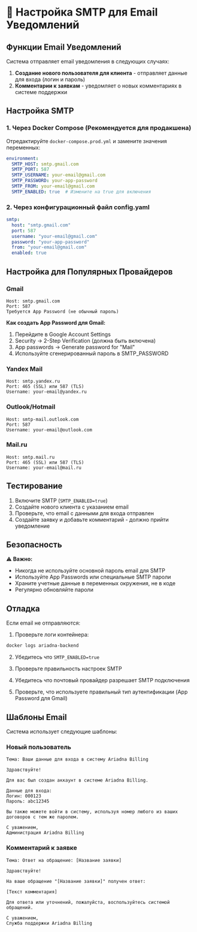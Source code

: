 # 📧 Настройка SMTP для Email Уведомлений

## Функции Email Уведомлений

Система отправляет email уведомления в следующих случаях:
1. **Создание нового пользователя для клиента** - отправляет данные для входа (логин и пароль)
2. **Комментарии к заявкам** - уведомляет о новых комментариях в системе поддержки

## Настройка SMTP

### 1. Через Docker Compose (Рекомендуется для продакшена)

Отредактируйте `docker-compose.prod.yml` и замените значения переменных:

```yaml
environment:
  SMTP_HOST: smtp.gmail.com
  SMTP_PORT: 587
  SMTP_USERNAME: your-email@gmail.com
  SMTP_PASSWORD: your-app-password
  SMTP_FROM: your-email@gmail.com
  SMTP_ENABLED: true  # Измените на true для включения
```

### 2. Через конфигурационный файл config.yaml

```yaml
smtp:
  host: "smtp.gmail.com"
  port: 587
  username: "your-email@gmail.com"
  password: "your-app-password"
  from: "your-email@gmail.com"
  enabled: true
```

## Настройка для Популярных Провайдеров

### Gmail
```
Host: smtp.gmail.com
Port: 587
Требуется App Password (не обычный пароль)
```

**Как создать App Password для Gmail:**
1. Перейдите в Google Account Settings
2. Security → 2-Step Verification (должна быть включена)
3. App passwords → Generate password for "Mail"
4. Используйте сгенерированный пароль в SMTP_PASSWORD

### Yandex Mail
```
Host: smtp.yandex.ru
Port: 465 (SSL) или 587 (TLS)
Username: your-email@yandex.ru
```

### Outlook/Hotmail
```
Host: smtp-mail.outlook.com
Port: 587
Username: your-email@outlook.com
```

### Mail.ru
```
Host: smtp.mail.ru
Port: 465 (SSL) или 587 (TLS)
Username: your-email@mail.ru
```

## Тестирование

1. Включите SMTP (`SMTP_ENABLED=true`)
2. Создайте нового клиента с указанием email
3. Проверьте, что email с данными для входа отправлен
4. Создайте заявку и добавьте комментарий - должно прийти уведомление

## Безопасность

⚠️ **Важно:**
- Никогда не используйте основной пароль email для SMTP
- Используйте App Passwords или специальные SMTP пароли
- Храните учетные данные в переменных окружения, не в коде
- Регулярно обновляйте пароли

## Отладка

Если email не отправляются:

1. Проверьте логи контейнера:
```bash
docker logs ariadna-backend
```

2. Убедитесь что `SMTP_ENABLED=true`

3. Проверьте правильность настроек SMTP
4. Убедитесь что почтовый провайдер разрешает SMTP подключения
5. Проверьте, что используете правильный тип аутентификации (App Password для Gmail)

## Шаблоны Email

Система использует следующие шаблоны:

### Новый пользователь
```
Тема: Ваши данные для входа в систему Ariadna Billing

Здравствуйте!

Для вас был создан аккаунт в системе Ariadna Billing.

Данные для входа:
Логин: 000123
Пароль: abc12345

Вы также можете войти в систему, используя номер любого из ваших договоров с тем же паролем.

С уважением,
Администрация Ariadna Billing
```

### Комментарий к заявке
```
Тема: Ответ на обращение: [Название заявки]

Здравствуйте!

На ваше обращение "[Название заявки]" получен ответ:

[Текст комментария]

Для ответа или уточнений, пожалуйста, воспользуйтесь системой обращений.

С уважением,
Служба поддержки Ariadna Billing
```